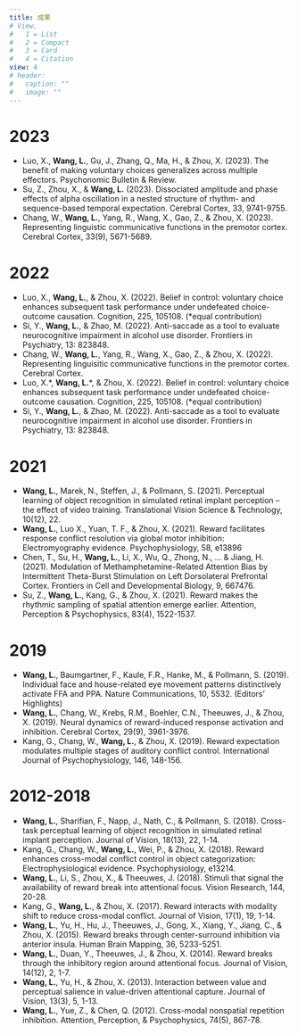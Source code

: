 ```yaml
---
title: 成果
# View.
#   1 = List
#   2 = Compact
#   3 = Card
#   4 = Citation
view: 4
# header:
#   caption: ""
#   image: ""
---
```


# 2023

- Luo, X., **Wang, L.**, Gu, J., Zhang, Q., Ma, H., & Zhou, X. (2023). The benefit of making voluntary choices generalizes across multiple effectors. Psychonomic Bulletin & Review.
- Su, Z., Zhou, X., & **Wang, L.** (2023). Dissociated amplitude and phase effects of alpha oscillation in a nested structure of rhythm- and sequence-based temporal expectation. Cerebral Cortex, 33, 9741-9755.
- Chang, W., **Wang, L.**, Yang, R., Wang, X., Gao, Z., & Zhou, X. (2023). Representing linguistic communicative functions in the premotor cortex. Cerebral Cortex, 33(9), 5671-5689.

# 2022

- Luo, X., **Wang, L.**, & Zhou, X. (2022). Belief in control: voluntary choice enhances subsequent task performance under undefeated choice-outcome causation. Cognition, 225, 105108. (\*equal contribution)
- Si, Y., **Wang, L.**, & Zhao, M. (2022). Anti-saccade as a tool to evaluate neurocognitive impairment in alcohol use disorder. Frontiers in Psychiatry, 13: 823848.
- Chang, W., **Wang, L.**, Yang, R., Wang, X., Gao, Z., & Zhou, X. (2022). Representing linguisitic communicative functions in the premotor cortex. Cerebral Cortex.
- Luo, X.\*, **Wang, L.**\*, & Zhou, X. (2022). Belief in control: voluntary choice enhances subsequent task performance under undefeated choice-outcome causation. Cognition, 225, 105108. (\*equal contribution)
- Si, Y., **Wang, L.**, & Zhao, M. (2022). Anti-saccade as a tool to evaluate neurocognitive impairment in alcohol use disorder. Frontiers in Psychiatry, 13: 823848.

# 2021

- **Wang, L.**, Marek, N., Steffen, J., & Pollmann, S. (2021). Perceptual learning of object recognition in simulated retinal implant perception – the effect of video training. Translational Vision Science & Technology, 10(12), 22.
- **Wang, L.**, Luo X., Yuan, T. F., & Zhou, X. (2021). Reward facilitates response conflict resolution via global motor inhibition: Electromyography evidence. Psychophysiology, 58, e13896
- Chen, T., Su, H., **Wang, L.**, Li, X., Wu, Q., Zhong, N., ... & Jiang, H. (2021). Modulation of Methamphetamine-Related Attention Bias by Intermittent Theta-Burst Stimulation on Left Dorsolateral Prefrontal Cortex. Frontiers in Cell and Developmental Biology, 9, 667476.
- Su, Z., **Wang, L.**, Kang, G., & Zhou, X. (2021). Reward makes the rhythmic sampling of spatial attention emerge earlier. Attention, Perception & Psychophysics, 83(4), 1522-1537.

# 2019

- **Wang, L.**, Baumgartner, F., Kaule, F.R., Hanke, M., & Pollmann, S. (2019). Individual face and house-related eye movement patterns distinctively activate FFA and PPA. Nature Communications, 10, 5532. (Editors’ Highlights)
- **Wang, L.**, Chang, W., Krebs, R.M., Boehler, C.N., Theeuwes, J., & Zhou, X. (2019). Neural dynamics of reward-induced response activation and inhibition. Cerebral Cortex, 29(9), 3961-3976.
- Kang, G., Chang, W., **Wang, L.**, & Zhou, X. (2019). Reward expectation modulates multiple stages of auditory conflict control. International Journal of Psychophysiology, 146, 148-156.
<!-- # 2018 -->

# 2012-2018

- **Wang, L.**, Sharifian, F., Napp, J., Nath, C., & Pollmann, S. (2018). Cross-task perceptual learning of object recognition in simulated retinal implant perception. Journal of Vision, 18(13), 22, 1-14.
- Kang, G., Chang, W., **Wang, L.**, Wei, P., & Zhou, X. (2018). Reward enhances cross-modal conflict control in object categorization: Electrophysiological evidence. Psychophysiology, e13214.
- **Wang, L.**, Li, S., Zhou, X., & Theeuwes, J. (2018). Stimuli that signal the availability of reward break into attentional focus. Vision Research, 144, 20-28.
- Kang, G., **Wang, L.**, & Zhou, X. (2017). Reward interacts with modality shift to reduce cross-modal conflict. Journal of Vision, 17(1), 19, 1-14.
- **Wang, L.**, Yu, H., Hu, J., Theeuwes, J., Gong, X., Xiang, Y., Jiang, C., & Zhou, X. (2015). Reward breaks through center-surround inhibition via anterior insula. Human Brain Mapping, 36, 5233-5251.
- **Wang, L.**, Duan, Y., Theeuwes, J., & Zhou, X. (2014). Reward breaks through the inhibitory region around attentional focus. Journal of Vision, 14(12), 2, 1-7.
- **Wang, L.**, Yu, H., & Zhou, X. (2013). Interaction between value and perceptual salience in value-driven attentional capture. Journal of Vision, 13(3), 5, 1-13.
- **Wang, L.**, Yue, Z., & Chen, Q. (2012). Cross-modal nonspatial repetition inhibition. Attention, Perception, & Psychophysics, 74(5), 867-78.
